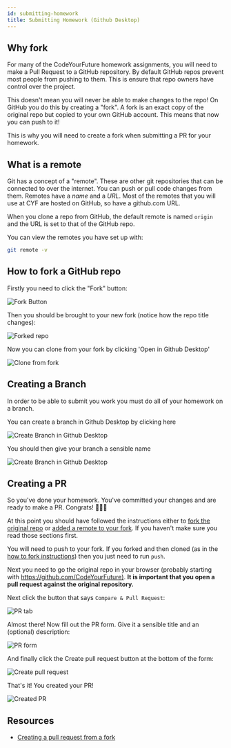 ```yaml
---
id: submitting-homework
title: Submitting Homework (Github Desktop)
---
```


## Why fork

For many of the CodeYourFuture homework assignments,
you will need to make a Pull Request to a GitHub repository.
By default GitHub repos prevent most people from pushing to them.
This is ensure that repo owners have control over the project.

This doesn't mean you will never be able to make changes to the repo!
On GitHub you do this by creating a "fork".
A fork is an exact copy of the original repo but copied to your own GitHub account.
This means that now you can push to it!

This is why you will need to create a fork when submitting a PR for your homework.

## What is a remote

Git has a concept of a "remote".
These are other git repositories that can be connected to over the internet.
You can push or pull code changes from them.
Remotes have a _name_ and a _URL_.
Most of the remotes that you will use at CYF are hosted on GitHub,
so have a github.com URL.

When you clone a repo from GitHub, the default remote is named `origin`
and the URL is set to that of the GitHub repo.

You can view the remotes you have set up with:

```bash
git remote -v
```

## How to fork a GitHub repo

Firstly you need to click the "Fork" button:

![Fork Button](docs/assets/making-a-pull-request/fork-button.png)

Then you should be brought to your new fork (notice how the repo title changes):

![Forked repo](assets/making-a-pull-request/forked.png)

Now you can clone from your fork by clicking 'Open in Github Desktop'

![Clone from fork](assets/making-a-pull-request/clone-fork.png)

## Creating a Branch

In order to be able to submit you work you must do all of your homework on a branch.

You can create a branch in Github Desktop by clicking here

![Create Branch in Github Desktop](assets/making-a-pull-request/pr_github_desktop.png)

You should then give your branch a sensible name

![Create Branch in Github Desktop](assets/making-a-pull-request/name_branch_github_desktop.png)

## Creating a PR

So you've done your homework.
You've committed your changes and are ready to make a PR.
Congrats! 🎉🎉🎉

At this point you should have followed the instructions either to
[fork the original repo](#how-to-fork-a-github-repo) or
[added a remote to your fork](#adding-a-remote).
If you haven't make sure you read those sections first.

You will need to push to your fork.
If you forked and then cloned
(as in the [how to fork instructions](#how-to-fork-a-github-repo))
then you just need to run `push`.

Next you need to go the original repo in your browser
(probably starting with <https://github.com/CodeYourFuture)>. **It is important that you open a pull request against the original repository.**

Next click the button that says `Compare & Pull Request`:

![PR tab](assets/making-a-pull-request/pull_request_compare.png)

Almost there! Now fill out the PR form.
Give it a sensible title and an (optional) description:

![PR form](assets/making-a-pull-request/pr-form.png)

And finally click the Create pull request button at the bottom of the form:

![Create pull request](assets/making-a-pull-request/create-pull-request-2.png)

That's it! You created your PR!

![Created PR](assets/making-a-pull-request/created-pr.png)

## Resources

- [Creating a pull request from a fork](https://help.github.com/en/articles/creating-a-pull-request-from-a-fork)
